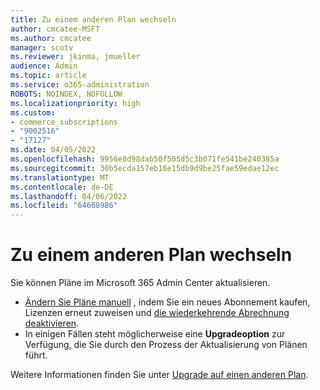 ```yaml
---
title: Zu einem anderen Plan wechseln
author: cmcatee-MSFT
ms.author: cmcatee
manager: scotv
ms.reviewer: jkinma, jmueller
audience: Admin
ms.topic: article
ms.service: o365-administration
ROBOTS: NOINDEX, NOFOLLOW
ms.localizationpriority: high
ms.custom:
- commerce_subscriptions
- "9002516"
- "17127"
ms.date: 04/05/2022
ms.openlocfilehash: 9956e8d98dab50f505d5c3b071fe541be240385a
ms.sourcegitcommit: 30b5ecda157eb16e15db9d9be25fae59edae12ec
ms.translationtype: MT
ms.contentlocale: de-DE
ms.lasthandoff: 04/06/2022
ms.locfileid: "64668986"
---
```

# <a name="upgrade-to-a-different-plan"></a>Zu einem anderen Plan wechseln

Sie können Pläne im Microsoft 365 Admin Center aktualisieren.

- [Ändern Sie Pläne manuell](https://docs.microsoft.com/microsoft-365/commerce/subscriptions/change-plans-manually) , indem Sie ein neues Abonnement kaufen, Lizenzen erneut zuweisen und [die wiederkehrende Abrechnung deaktivieren](https://docs.microsoft.com/microsoft-365/commerce/subscriptions/renew-your-subscription).
- In einigen Fällen steht möglicherweise eine **Upgradeoption** zur Verfügung, die Sie durch den Prozess der Aktualisierung von Plänen führt.

Weitere Informationen finden Sie unter [Upgrade auf einen anderen Plan](https://docs.microsoft.com/microsoft-365/commerce/subscriptions/upgrade-to-different-plan).

